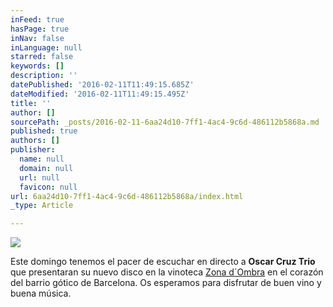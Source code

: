```yaml
---
inFeed: true
hasPage: true
inNav: false
inLanguage: null
starred: false
keywords: []
description: ''
datePublished: '2016-02-11T11:49:15.685Z'
dateModified: '2016-02-11T11:49:15.495Z'
title: ''
author: []
sourcePath: _posts/2016-02-11-6aa24d10-7ff1-4ac4-9c6d-486112b5868a.md
published: true
authors: []
publisher:
  name: null
  domain: null
  url: null
  favicon: null
url: 6aa24d10-7ff1-4ac4-9c6d-486112b5868a/index.html
_type: Article

---
```

![](https://the-grid-user-content.s3-us-west-2.amazonaws.com/729298a4-6af9-4ce6-9055-e7d0dce6744f.JPG)

Este domingo tenemos el pacer de escuchar en directo a **Oscar Cruz Trio** que presentaran su nuevo disco en la  vinoteca [Zona d´Ombra][0] en el corazón del barrio gótico de Barcelona. Os esperamos para disfrutar de buen vino y buena música.

[0]: https://www.facebook.com/ZoDombra/?fref=ts